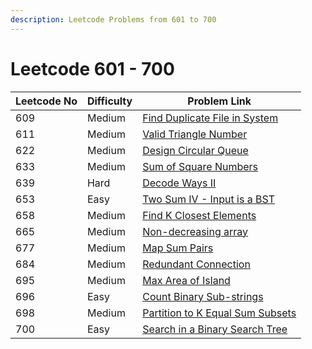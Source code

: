 ```yaml
---
description: Leetcode Problems from 601 to 700
---
```


# Leetcode 601 - 700



| Leetcode No | Difficulty | Problem Link                                                                                                                           |
| ----------- | ---------- | -------------------------------------------------------------------------------------------------------------------------------------- |
| 609         | Medium     | [Find Duplicate File in System](../difficulty-based-problem-index/leetcode-medium/leetcode-609-find-duplicate-file-in-system.md)       |
| 611         | Medium     | [Valid Triangle Number](../difficulty-based-problem-index/leetcode-medium/leetcode-611-valid-triangle-number.md)                       |
| 622         | Medium     | [Design Circular Queue](../difficulty-based-problem-index/leetcode-medium/leetcode-622-design-circular-queue.md)                       |
| 633         | Medium     | [Sum of Square Numbers](../difficulty-based-problem-index/leetcode-medium/leetcode-633-sum-of-square-numbers.md)                       |
| 639         | Hard       | [Decode Ways II](../difficulty-based-problem-index/leetcode-hard/leetcode-639-decode-ways-ii.md)                                       |
| 653         | Easy       | [Two Sum IV - Input is a BST](../difficulty-based-problem-index/leetcode-easy/leetcode-653-two-sum-iv-input-is-a-bst.md)               |
| 658         | Medium     | [Find K Closest Elements](../difficulty-based-problem-index/leetcode-medium/leetcode-658-find-k-closest-elements.md)                   |
| 665         | Medium     | [Non-decreasing array](../difficulty-based-problem-index/leetcode-medium/leetcode-665-non-decreasing-array.md)                         |
| 677         | Medium     | [Map Sum Pairs](../difficulty-based-problem-index/leetcode-medium/leetcode-677-map-sum-pairs.md)                                       |
| 684         | Medium     | [Redundant Connection](../difficulty-based-problem-index/leetcode-medium/leetcode-684-redundant-connection.md)                         |
| 695         | Medium     | [Max Area of Island](../difficulty-based-problem-index/leetcode-medium/leetcode-695-max-area-of-island.md)                             |
| 696         | Easy       | [Count Binary Sub-strings](../difficulty-based-problem-index/leetcode-easy/leetcode-696-count-binary-sub-strings.md)                   |
| 698         | Medium     | [Partition to K Equal Sum Subsets](../difficulty-based-problem-index/leetcode-medium/leetcode-698-partition-to-k-equal-sum-subsets.md) |
| 700         | Easy       | [Search in a Binary Search Tree](../difficulty-based-problem-index/leetcode-easy/leetcode-700-search-in-a-binary-search-tree.md)       |
